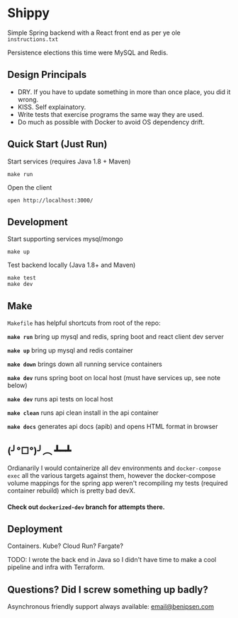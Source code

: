 # Shippy

Simple Spring backend with a React front end as per ye ole `instructions.txt`

Persistence elections this time were MySQL and Redis.

## Design Principals

* DRY. If you have to update something in more than once place, you did it wrong.
* KISS. Self explainatory.
* Write tests that exercise programs the same way they are used.
* Do much as possible with Docker to avoid OS dependency drift.

## Quick Start (Just Run)

Start services (requires Java 1.8 + Maven)
```
make run
```
Open the client
```
open http://localhost:3000/
```

## Development

Start supporting services mysql/mongo
```
make up
```

Test backend locally (Java 1.8+ and Maven)
```
make test
make dev
```


## Make

`Makefile` has helpful shortcuts from root of the repo:

**`make run`** bring up mysql and redis, spring boot and react client dev server

**`make up`** bring up mysql and redis container

**`make down`** brings down all running service containers

**`make dev`** runs spring boot on local host (must have services up, see note below)

**`make dev`** runs api tests on local host

**`make clean`** runs api clean install in the api container

**`make docs`** generates api docs (apib) and opens HTML format in browser

## (╯°□°)╯︵ ┻━┻

Ordianarily I would containerize all dev environments and `docker-compose exec` all the various targets against them, however the docker-compose volume mappings for the spring app weren't recompiling my tests (required container rebuild) which is pretty bad devX.


#### Check out `dockerized-dev` branch for attempts there.

## Deployment

Containers. Kube? Cloud Run? Fargate?

TODO: I wrote the back end in Java so I didn't have time to make a cool pipeline and infra with Terraform.

## Questions? Did I screw something up badly?

Asynchronous friendly support always available: email@benipsen.com



